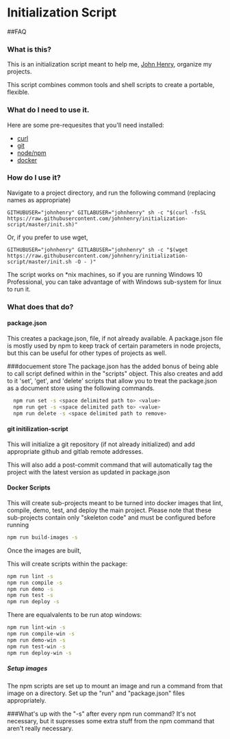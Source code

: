 # Initialization Script

##FAQ

### What is this?
This is an initialization script meant to help me, [John Henry](iamjohnhenry.com), organize my projects.

This script combines common tools and shell scripts to create a portable, flexible.

### What do I need to use it.
Here are some pre-requesites that you'll need installed:
- [curl](https://curl.haxx.se)
- [git](https://git-scm.com/)
- [node/npm](https://nodejs.org)
- [docker](https://www.docker.com/products/overview#/install_the_platform)

### How do I use it?

Navigate to a project directory, and run the following command (replacing names as appropriate)

```
GITHUBUSER="johnhenry" GITLABUSER="johnhenry" sh -c "$(curl -fsSL https://raw.githubusercontent.com/johnhenry/initialization-script/master/init.sh)"
```

Or, if you prefer to use wget,

```
GITHUBUSER="johnhenry" GITLABUSER="johnhenry" sh -c "$(wget https://raw.githubusercontent.com/johnhenry/initialization-script/master/init.sh -O - )"
```


The script works on \*nix machines, so if you are running Windows 10 Professional, you can take advantage of with Windows sub-system for linux to run it.

### What does that do?

#### package.json
This creates a package.json, file, if not already available. A package.json file is mostly used by npm to keep track of certain parameters in node projects, but this can be useful for other types of projects as well.

###docuement store
The package.json has the added bonus of being able to call script defined within in the "scripts" object.
This also creates and add to it 'set', 'get', and 'delete' scripts that allow you to treat the package.json as a document store using the following commands.

```bash
  npm run set -s <space delimited path to> <value>
  npm run get -s <space delimited path to> <value>
  npm run delete -s <space delimited path to remove>
```

#### git initilization-script
This will initialize a git repository (if not already initialized) and add appropriate github and gitlab remote addresses.

This will also add a post-commit command that will automatically tag the project with the latest version as updated in package.json

#### Docker Scripts
This will create sub-projects meant to be turned into docker images that lint, compile, demo, test, and deploy the main project. Please note that these sub-projects contain only "skeleton code" and must be configured before running

```bash
npm run build-images -s
```

Once the images are built,

This will create scripts within the package:

```bash
npm run lint -s
npm run compile -s
npm run demo -s
npm run test -s
npm run deploy -s
```
There are equalvalents to be run atop windows:

```bash
npm run lint-win -s
npm run compile-win -s
npm run demo-win -s
npm run test-win -s
npm run deploy-win -s
```

##### Setup images
The npm scripts are set up to mount an image and run a command from that image on a directory. Set up the "run" and "package.json" files appropriately.

###What's up with the "-s" after every npm run command?
It's not necessary, but it supresses some extra stuff from the npm command that aren't really necessary.
